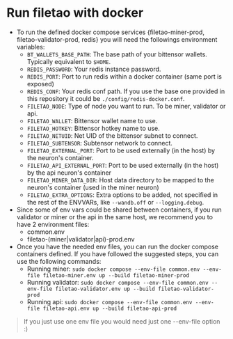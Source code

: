 # Run filetao with docker

- To run the defined docker compose services {filetao-miner-prod, filetao-validator-prod, redis} you will need the followings environment variables:
    - `BT_WALLETS_BASE_PATH`: The base path of your bittensor wallets. Typically equivalent to `$HOME`.
    - `REDIS_PASSWORD`: Your redis instance password.
    - `REDIS_PORT`: Port to run redis within a docker container (same port is exposed)
    - `REDIS_CONF`: Your redis conf path. If you use the base one provided in this repository it could be `./config/redis-docker.conf`.
    - `FILETAO_NODE`: Type of node you want to run. To be miner, validator or api.
    - `FILETAO_WALLET`: Bittensor wallet name to use.
    - `FILETAO_HOTKEY`: Bittensor hotkey name to use.
    - `FILETAO_NETUID`: Net UID of the bittensor subnet to connect.
    - `FILETAO_SUBTENSOR`: Subtensor network to connect.
    - `FILETAO_EXTERNAL_PORT`: Port to be used externally (in the host) by the neuron's container.
    - `FILETAO_API_EXTERNAL_PORT`: Port to be used externally (in the host) by the api neuron's container
    - `FILETAO_MINER_DATA_DIR`: Host data directory to be mapped to the neuron's container (used in the miner neuron)
    - `FILETAO_EXTRA_OPTIONS`: Extra options to be added, not specified in the rest of the ENVVARs, like `--wandb.off` or `--logging.debug`.
- Since some of env vars could be shared between containers, if you run validator or miner or the api in the same host, we recommend you to have 2 environment files:
    - common.env
    - filetao-(miner|validator|api)-prod.env
- Once you have the needed env files, you can run the docker compose containers defined. If you have followed the suggested steps, you can use the following commands:
    - Running miner: `sudo docker compose --env-file common.env --env-file filetao-miner.env up --build filetao-miner-prod`
    - Running validator: `sudo docker compose --env-file common.env --env-file filetao-validator.env up --build filetao-validator-prod`
    - Running api: `sudo docker compose --env-file common.env --env-file filetao-api.env up --build filetao-api-prod`

> If you just use one env file you would need just one --env-file option :)